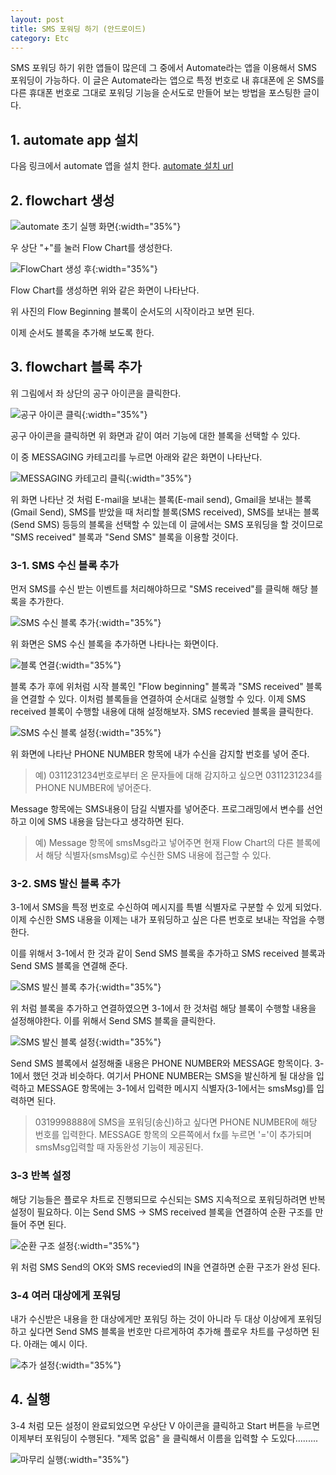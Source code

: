 ```yaml
---
layout: post
title: SMS 포워딩 하기 (안드로이드)
category: Etc
---
```

SMS 포워딩 하기 위한 앱들이 많은데 그 중에서 Automate라는 앱을 이용해서 SMS 포워딩이 가능하다. 이 글은 Automate라는 앱으로 특정 번호로 내 휴대폰에 온 SMS를 다른 휴대폰 번호로 그대로 포워딩 기능을 순서도로 만들어 보는 방법을 포스팅한 글이다.

## 1. automate app 설치

다음 링크에서 automate 앱을 설치 한다. [automate 설치 url](https://play.google.com/store/apps/details?id=com.llamalab.automate&hl=ko)

## 2. flowchart 생성

![automate 초기 실행 화면](/img/2019-10-29-SMS-Forwarding/1.jpg){:width="35%"}

우 상단 "+"를 눌러 Flow Chart를 생성한다. 

![FlowChart 생성 후](/img/2019-10-29-SMS-Forwarding/2.jpg){:width="35%"}

Flow Chart를 생성하면 위와 같은 화면이 나타난다.

위 사진의 Flow Beginning 블록이 순서도의 시작이라고 보면 된다.

이제 순서도 블록을 추가해 보도록 한다.

## 3. flowchart 블록 추가

위 그림에서 좌 상단의 공구 아이콘을 클릭한다. 

![공구 아이콘 클릭](/img/2019-10-29-SMS-Forwarding/3.jpg){:width="35%"}

공구 아이콘을 클릭하면 위 화면과 같이 여러 기능에 대한 블록을 선택할 수 있다.

이 중 MESSAGING 카테고리를 누르면 아래와 같은 화면이 나타난다. 

![MESSAGING 카테고리 클릭](/img/2019-10-29-SMS-Forwarding/4.jpg){:width="35%"}

위 화면 나타난 것 처럼 E-mail을 보내는 블록(E-mail send), Gmail을 보내는 블록(Gmail Send), SMS를 받았을 때 처리할 블록(SMS received), SMS를 보내는 블록(Send SMS) 등등의 블록을 선택할 수 있는데 이 글에서는 SMS 포워딩을 할 것이므로 "SMS received" 블록과 "Send SMS" 블록을 이용할 것이다.

### 3-1. SMS 수신 블록 추가

먼저 SMS를 수신 받는 이벤트를 처리해야하므로 "SMS received"를 클릭해 해당 블록을 추가한다. 

![SMS 수신 블록 추가](/img/2019-10-29-SMS-Forwarding/5.jpg){:width="35%"}

위 화면은 SMS 수신 블록을 추가하면 나타나는 화면이다. 

![블록 연결](/img/2019-10-29-SMS-Forwarding/6.jpg){:width="35%"}

블록 추가 후에 위처럼 시작 블록인 "Flow beginning" 블록과 "SMS received" 블록을 연결할 수 있다. 이처럼 블록들을 연결하여 순서대로 실행할 수 있다. 
이제 SMS received 블록이 수행할 내용에 대해 설정해보자. SMS recevied 블록을 클릭한다. 

![SMS 수신 블록 설정](/img/2019-10-29-SMS-Forwarding/7.jpg){:width="35%"}

위 화면에 나타난 PHONE NUMBER 항목에 내가 수신을 감지할 번호를 넣어 준다. 

> 예) 0311231234번호로부터 온 문자들에 대해 감지하고 싶으면 0311231234를 PHONE NUMBER에 넣어준다.

Message 항목에는 SMS내용이 담길 식별자를 넣어준다. 프로그래밍에서 변수를 선언하고 이에 SMS 내용을 담는다고 생각하면 된다.

> 예) Message 항목에 smsMsg라고 넣어주면 현재 Flow Chart의 다른 블록에서 해당 식별자(smsMsg)로 수신한 SMS 내용에 접근할 수 있다.

### 3-2. SMS 발신 블록 추가

3-1에서 SMS을 특정 번호로 수신하여 메시지를 특별 식별자로 구분할 수 있게 되었다. 이제 수신한 SMS 내용을 이제는 내가 포워딩하고 싶은 다른 번호로 보내는 작업을 수행한다.

이를 위해서 3-1에서 한 것과 같이 Send SMS 블록을 추가하고 SMS received 블록과  Send SMS 블록을 연결해 준다.

![SMS 발신 블록 추가](/img/2019-10-29-SMS-Forwarding/8.jpg){:width="35%"}

위 처럼 블록을 추가하고 연결하였으면 3-1에서 한 것처럼 해당 블록이 수행할 내용을 설정해야한다. 이를 위해서 Send SMS 블록을 클릭한다.

![SMS 발신 블록 설정](/img/2019-10-29-SMS-Forwarding/9.jpg){:width="35%"}

Send SMS 블록에서 설정해줄 내용은 PHONE NUMBER와 MESSAGE 항목이다. 3-1에서 했던 것과 비슷하다. 여기서 PHONE NUMBER는 SMS을 발신하게 될 대상을 입력하고 MESSAGE 항목에는 3-1에서 입력한 메시지 식별자(3-1에서는 smsMsg)를 입력하면 된다.

> 0319998888에 SMS을 포워딩(송신)하고 싶다면 PHONE NUMBER에 해당 번호를 입력한다. MESSAGE 항목의 오른쪽에서 fx를 누르면 '='이 추가되며 smsMsg입력할 때 자동완성 기능이 제공된다.

### 3-3 반복 설정 

해당 기능들은 플로우 차트로 진행되므로 수신되는 SMS 지속적으로 포워딩하려면 반복 설정이 필요하다. 이는 Send SMS -> SMS received 블록을 연결하여 순환 구조를 만들어 주면 된다.

![순환 구조 설정](/img/2019-10-29-SMS-Forwarding/10.jpg){:width="35%"}

위 처럼 SMS Send의 OK와 SMS recevied의 IN을 연결하면 순환 구조가 완성 된다.

### 3-4 여러 대상에게 포워딩

내가 수신받은 내용을 한 대상에게만 포워딩 하는 것이 아니라 두 대상 이상에게 포워딩 하고 싶다면 Send SMS 블록을 번호만 다르게하여 추가해 플로우 차트를 구성하면 된다. 아래는 예시 이다.

![추가 설정](/img/2019-10-29-SMS-Forwarding/11.jpg){:width="35%"}

## 4. 실행

3-4 처럼 모든 설정이 완료되었으면 우상단 V 아이콘을 클릭하고 Start 버튼을 누르면 이제부터 포워딩이 수행된다. "제목 없음" 을 클릭해서 이름을 입력할 수 도있다.........

![마무리 실행](/img/2019-10-29-SMS-Forwarding/12.jpg){:width="35%"}